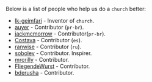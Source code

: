Below is a list of people who help us do a `church` better:

- [lk-geimfari](https://github.com/lk-geimfari) - Inventor of `church`.
- [auyer](https://github.com/auyer) - Contributor (`pr-br`).
- [jackmcmorrow](https://github.com/jackmcmorrow) - Contributor(`pr-br`).
- [Costava](https://github.com/Costava) - Contributor (`es`).
- [ranwise](https://github.com/ranwise) - Contributor (`ru`).
- [sobolev](https://github.com/sobolevn) - Contributor. Inspirer.
- [mrcrilly](https://github.com/mrcrilly) - Contributor.
- [FliegendeWurst](https://github.com/FliegendeWurst) - Contributor.
- [bderusha](https://github.com/bderusha) - Contributor.


